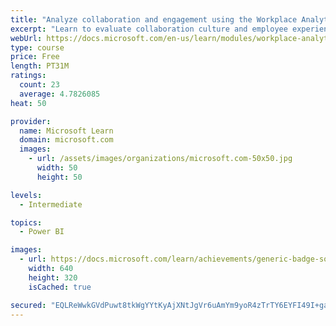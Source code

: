 ```yaml
---
title: "Analyze collaboration and engagement using the Workplace Analytics Ways of working assessment dashboard"
excerpt: "Learn to evaluate collaboration culture and employee experience with a Power BI template using Workplace Analytics data."
webUrl: https://docs.microsoft.com/en-us/learn/modules/workplace-analytics-ways-working/
type: course
price: Free
length: PT31M
ratings:
  count: 23
  average: 4.7826085
heat: 50

provider:
  name: Microsoft Learn
  domain: microsoft.com
  images:
    - url: /assets/images/organizations/microsoft.com-50x50.jpg
      width: 50
      height: 50

levels:
  - Intermediate

topics:
  - Power BI

images:
  - url: https://docs.microsoft.com/learn/achievements/generic-badge-social.png
    width: 640
    height: 320
    isCached: true

secured: "EQLReWwkGVdPuwt8tkWgYYtKyAjXNtJgVr6uAmYm9yoR4zTrTY6EYFI49I+gak54MCM/NY7ZA5ldXe+veSkk2Z/60CnYSnjft7pcupjw983eFPMZnIITwwvG9EfE54skIInc/dQLOaSd7VhC8u2vwJVKrToK7mdFgwOQUDhlzzacq+npEYWo5peEswdWiZg3bSRXMcNoPWlU1XojGYobL96wVF7CDiu7Ox5lLW11acpvQgM3JOOjEx5A/tTwWnmiu4WwPovjLVpkM4pJ73FYVPlzvA3j9X1uRxDBTy8oMgYGvF96XLfvuImuRA6n+IuBRXTO9pwQNugGOYvwgSmwZKUzsGwRO9VNqiKV8umxd9Emz9mkRKzC16XoieFJJFxmtzU+NR9BFB2buvuVDrFKU/+vBOmsRhtLRzipW65phMs=;xViUqerWtPssApy4+wnBxg=="
---
```



